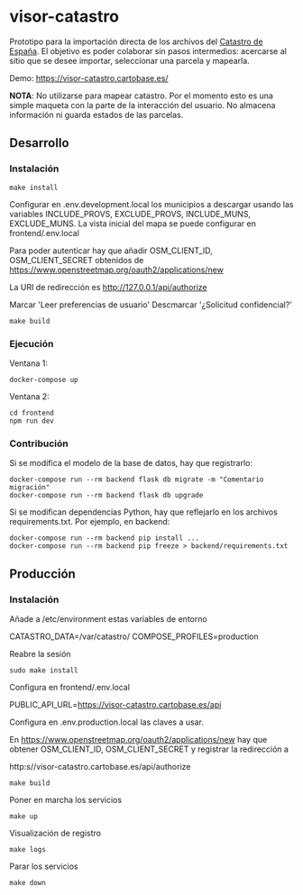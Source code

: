 # visor-catastro

Prototipo para la importación directa de los archivos del 
[Catastro de España](https://www1.sedecatastro.gob.es/). 
El objetivo es poder colaborar sin pasos intermedios: 
acercarse al sitio que se desee importar, seleccionar una parcela y mapearla.

Demo: https://visor-catastro.cartobase.es/

**NOTA**: No utilizarse para mapear catastro. Por el momento esto es una simple 
maqueta con la parte de la interacción del usuario. No almacena información ni 
guarda estados de las parcelas.

## Desarrollo

### Instalación

    make install

Configurar en .env.development.local los municipios a descargar usando las 
variables INCLUDE_PROVS, EXCLUDE_PROVS, INCLUDE_MUNS, EXCLUDE_MUNS.
La vista inicial del mapa se puede configurar en frontend/.env.local

Para poder autenticar hay que añadir OSM_CLIENT_ID, OSM_CLIENT_SECRET
obtenidos de https://www.openstreetmap.org/oauth2/applications/new

La URI de redirección es http://127.0.0.1/api/authorize

Marcar 'Leer preferencias de usuario'
Descmarcar '¿Solicitud confidencial?'

    make build

### Ejecución

Ventana 1:

    docker-compose up

Ventana 2:

    cd frontend
    npm run dev

### Contribución

Si se modifica el modelo de la base de datos, hay que registrarlo:

    docker-compose run --rm backend flask db migrate -m "Comentario migración"
    docker-compose run --rm backend flask db upgrade

Si se modifican dependencias Python, hay que reflejarlo en los archivos requirements.txt.
Por ejemplo, en backend:

    docker-compose run --rm backend pip install ...
    docker-compose run --rm backend pip freeze > backend/requirements.txt

## Producción

### Instalación

Añade a /etc/environment estas variables de entorno

CATASTRO_DATA=/var/catastro/
COMPOSE_PROFILES=production

Reabre la sesión

    sudo make install

Configura en frontend/.env.local

PUBLIC_API_URL=https://visor-catastro.cartobase.es/api

Configura en .env.production.local las claves a usar.

En https://www.openstreetmap.org/oauth2/applications/new
hay que obtener OSM_CLIENT_ID, OSM_CLIENT_SECRET y registrar la redirección a

http:s//visor-catastro.cartobase.es/api/authorize
    
    make build

Poner en marcha los servicios

    make up

Visualización de registro

    make logs

Parar los servicios

    make down
